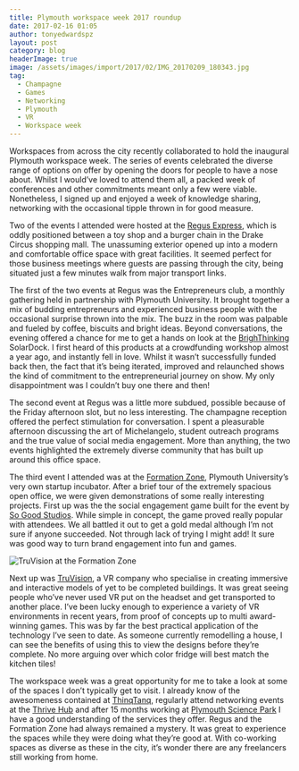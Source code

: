 ```yaml
---
title: Plymouth workspace week 2017 roundup
date: 2017-02-16 01:05
author: tonyedwardspz
layout: post
category: blog
headerImage: true
image: /assets/images/import/2017/02/IMG_20170209_180343.jpg
tag:
  - Champagne
  - Games
  - Networking
  - Plymouth
  - VR
  - Workspace week
---
```

Workspaces from across the city recently collaborated to hold the inaugural Plymouth workspace week. The series of events celebrated the diverse range of options on offer by opening the doors for people to have a nose about. Whilst I would&#8217;ve loved to attend them all, a packed week of conferences and other commitments meant only a few were viable. Nonetheless, I signed up and enjoyed a week of knowledge sharing, networking with the occasional tipple thrown in for good measure.

Two of the events I attended were hosted at the [Regus Express](http://www.regus.co.uk/office-space/united-kingdom/plymouth/plymouth-drake-circus-regus-express), which is oddly positioned between a toy shop and a burger chain in the Drake Circus shopping mall. The unassuming exterior opened up into a modern and comfortable office space with great facilities. It seemed perfect for those business meetings where guests are passing through the city, being situated just a few minutes walk from major transport links.

The first of the two events at Regus was the Entrepreneurs club, a monthly gathering held in partnership with Plymouth University. It brought together a mix of budding entrepreneurs and experienced business people with the occasional surprise thrown into the mix. The buzz in the room was palpable and fueled by coffee, biscuits and bright ideas. Beyond conversations, the evening offered a chance for me to get a hands on look at the [BrighThinking](http://brighthinking.co.uk/) SolarDock. I first heard of this products at a crowdfunding workshop almost a year ago, and instantly fell in love. Whilst it wasn’t successfully funded back then, the fact that it&#8217;s being iterated, improved and relaunched shows the kind of commitment to the entrepreneurial journey on show. My only disappointment was I couldn’t buy one there and then!

The second event at Regus was a little more subdued, possible because of the Friday afternoon slot, but no less interesting. The champagne reception offered the perfect stimulation for conversation. I spent a pleasurable afternoon discussing the art of Michelangelo, student outreach programs and the true value of social media engagement. More than anything, the two events highlighted the extremely diverse community that has built up around this office space.

The third event I attended was at the [Formation Zone](http://www.formationzone.co.uk/), Plymouth University&#8217;s very own startup incubator. After a brief tour of the extremely spacious open office, we were given demonstrations of some really interesting projects. First up was the the social engagement game built for the event by [So Good Studios](http://sogoodstudios.com/). While simple in concept, the game proved really popular with attendees. We all battled it out to get a gold medal although I’m not sure if anyone succeeded. Not through lack of trying I might add! It sure was good way to turn brand engagement into fun and games.

![TruVision at the Formation Zone](/assets/images/import/2017/02/IMG_20170209_150039-1100x640.jpg "Tru Vision at the Formation Zone")

Next up was [TruVision](http://truvisionvr.com/), a VR company who specialise in creating immersive and interactive models of yet to be completed buildings. It was great seeing people who’ve never used VR put on the headset and get transported to another place. I’ve been lucky enough to experience a variety of VR environments in recent years, from proof of concepts up to multi award-winning games. This was by far the best practical application of the technology I’ve seen to date. As someone currently remodelling a house, I can see the benefits of using this to view the designs before they&#8217;re complete. No more arguing over which color fridge will best match the kitchen tiles!

The workspace week was a great opportunity for me to take a look at some of the spaces I don’t typically get to visit. I already know of the awesomeness contained at [ThinqTanq](http://thinqtanq.spaces.nexudus.com/en), regularly attend networking events at the [Thrive Hub](http://www.thrive-hubs.com/) and after 15 months working at [Plymouth Science Park](http://plymouthsciencepark.com/) I have a good understanding of the services they offer. Regus and the Formation Zone had always remained a mystery. It was great to experience the spaces while they were doing what they’re good at. With co-working spaces as diverse as these in the city, it’s wonder there are any freelancers still working from home.
